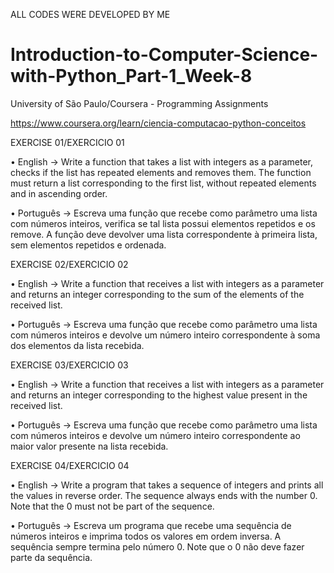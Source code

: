 ALL CODES WERE DEVELOPED BY ME

# Introduction-to-Computer-Science-with-Python_Part-1_Week-8
University of São Paulo/Coursera - Programming Assignments

https://www.coursera.org/learn/ciencia-computacao-python-conceitos

EXERCISE 01/EXERCICIO 01

•	English -> Write a function that takes a list with integers as a parameter, checks if the list has repeated elements and removes them. The function must return a list corresponding to the first list, without repeated elements and in ascending order.

•	Português -> Escreva uma função que recebe como parâmetro uma lista com números inteiros, verifica se tal lista possui elementos repetidos e os remove. A função deve devolver uma lista correspondente à primeira lista, sem elementos repetidos e ordenada.


EXERCISE 02/EXERCICIO 02

•	English -> Write a function that receives a list with integers as a parameter and returns an integer corresponding to the sum of the elements of the received list.

•	Português -> Escreva uma função que recebe como parâmetro uma lista com números inteiros e devolve um número inteiro correspondente à soma dos elementos da lista recebida.


EXERCISE 03/EXERCICIO 03

•	English -> Write a function that receives a list with integers as a parameter and returns an integer corresponding to the highest value present in the received list.

•	Português -> Escreva uma função que recebe como parâmetro uma lista com números inteiros e devolve um número inteiro correspondente ao maior valor presente na lista recebida.


EXERCISE 04/EXERCICIO 04

•	English -> Write a program that takes a sequence of integers and prints all the values in reverse order. The sequence always ends with the number 0. Note that the 0 must not be part of the sequence.

•	Português -> Escreva um programa que recebe uma sequência de números inteiros e imprima todos os valores em ordem inversa. A sequência sempre termina pelo número 0. Note que o 0 não deve fazer parte da sequência.

